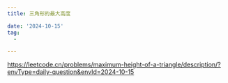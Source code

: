```yaml
---
title: 三角形的最大高度

date: '2024-10-15'
tag:
  -

---
```

https://leetcode.cn/problems/maximum-height-of-a-triangle/description/?envType=daily-question&envId=2024-10-15